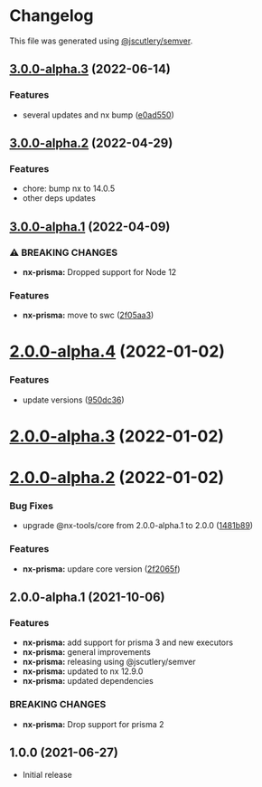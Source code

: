 # Changelog

This file was generated using [@jscutlery/semver](https://github.com/jscutlery/semver).

## [3.0.0-alpha.3](https://github.com/gperdomor/nx-tools/compare/nx-prisma@3.0.0-alpha.2...nx-prisma@3.0.0-alpha.3) (2022-06-14)

### Features

- several updates and nx bump ([e0ad550](https://github.com/gperdomor/nx-tools/commit/e0ad550db010d1710b6729911aae9d432aaf5ffb))

## [3.0.0-alpha.2](https://github.com/gperdomor/nx-tools/compare/nx-prisma@3.0.0-alpha.1...nx-prisma@3.0.0-alpha.2) (2022-04-29)

### Features

- chore: bump nx to 14.0.5
- other deps updates

## [3.0.0-alpha.1](https://github.com/nx-tools/nx-tools/compare/nx-prisma@2.0.0-alpha.4...nx-prisma@3.0.0-alpha.1) (2022-04-09)

### ⚠ BREAKING CHANGES

- **nx-prisma:** Dropped support for Node 12

### Features

- **nx-prisma:** move to swc ([2f05aa3](https://github.com/nx-tools/nx-tools/commit/2f05aa3e482b848646cf6dbfe533def549b826f4))

# [2.0.0-alpha.4](https://github.com/gperdomor/nx-tools/compare/nx-prisma@2.0.0-alpha.3...nx-prisma@2.0.0-alpha.4) (2022-01-02)

### Features

- update versions ([950dc36](https://github.com/gperdomor/nx-tools/commit/950dc36612a94df3f5d87422ee7e38a25c806eec))

# [2.0.0-alpha.3](https://github.com/gperdomor/nx-tools/compare/nx-prisma@2.0.0-alpha.2...nx-prisma@2.0.0-alpha.3) (2022-01-02)

# [2.0.0-alpha.2](https://github.com/gperdomor/nx-tools/compare/nx-prisma@2.0.0-alpha.1...nx-prisma@2.0.0-alpha.2) (2022-01-02)

### Bug Fixes

- upgrade @nx-tools/core from 2.0.0-alpha.1 to 2.0.0 ([1481b89](https://github.com/gperdomor/nx-tools/commit/1481b898d42819e246b074dcfa0ebb9117e48214))

### Features

- **nx-prisma:** updare core version ([2f2065f](https://github.com/gperdomor/nx-tools/commit/2f2065f0ebdb509eaf7f101cb391d883bf94d6f4))

## 2.0.0-alpha.1 (2021-10-06)

### Features

- **nx-prisma:** add support for prisma 3 and new executors
- **nx-prisma:** general improvements
- **nx-prisma:** releasing using @jscutlery/semver
- **nx-prisma:** updated to nx 12.9.0
- **nx-prisma:** updated dependencies

### BREAKING CHANGES

- **nx-prisma:** Drop support for prisma 2

## 1.0.0 (2021-06-27)

- Initial release
